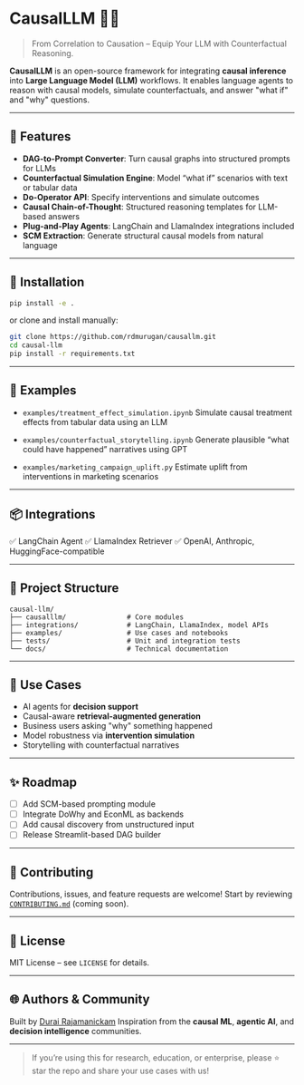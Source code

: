 # CausalLLM 🧠🔗

> From Correlation to Causation – Equip Your LLM with Counterfactual Reasoning.

**CausalLLM** is an open-source framework for integrating **causal inference** into **Large Language Model (LLM)** workflows. It enables language agents to reason with causal models, simulate counterfactuals, and answer "what if" and "why" questions.

---

## 🚀 Features

* **DAG-to-Prompt Converter**: Turn causal graphs into structured prompts for LLMs
* **Counterfactual Simulation Engine**: Model “what if” scenarios with text or tabular data
* **Do-Operator API**: Specify interventions and simulate outcomes
* **Causal Chain-of-Thought**: Structured reasoning templates for LLM-based answers
* **Plug-and-Play Agents**: LangChain and LlamaIndex integrations included
* **SCM Extraction**: Generate structural causal models from natural language

---

## 🔧 Installation

```bash
pip install -e .
```

or clone and install manually:

```bash
git clone https://github.com/rdmurugan/causallm.git
cd causal-llm
pip install -r requirements.txt
```

---

## 🧺 Examples

* `examples/treatment_effect_simulation.ipynb`
  Simulate causal treatment effects from tabular data using an LLM

* `examples/counterfactual_storytelling.ipynb`
  Generate plausible “what could have happened” narratives using GPT

* `examples/marketing_campaign_uplift.py`
  Estimate uplift from interventions in marketing scenarios

---

## 📦 Integrations

✅ LangChain Agent
✅ LlamaIndex Retriever
✅ OpenAI, Anthropic, HuggingFace-compatible

---

## 📁 Project Structure

```
causal-llm/
├── causalllm/               # Core modules
├── integrations/            # LangChain, LlamaIndex, model APIs
├── examples/                # Use cases and notebooks
├── tests/                   # Unit and integration tests
└── docs/                    # Technical documentation
```

---

## 🧠 Use Cases

* AI agents for **decision support**
* Causal-aware **retrieval-augmented generation**
* Business users asking "why" something happened
* Model robustness via **intervention simulation**
* Storytelling with counterfactual narratives

---

## ✨ Roadmap

* [ ] Add SCM-based prompting module
* [ ] Integrate DoWhy and EconML as backends
* [ ] Add causal discovery from unstructured input
* [ ] Release Streamlit-based DAG builder

---

## 🤝 Contributing

Contributions, issues, and feature requests are welcome!
Start by reviewing [`CONTRIBUTING.md`](CONTRIBUTING.md) (coming soon).

---

## 📄 License

MIT License – see `LICENSE` for details.

---

## 🌐 Authors & Community

Built by [Durai Rajamanickam](https://www.linkedin.com/in/duraivc/)
Inspiration from the **causal ML**, **agentic AI**, and **decision intelligence** communities.

---

> If you’re using this for research, education, or enterprise, please ⭐ star the repo and share your use cases with us!
